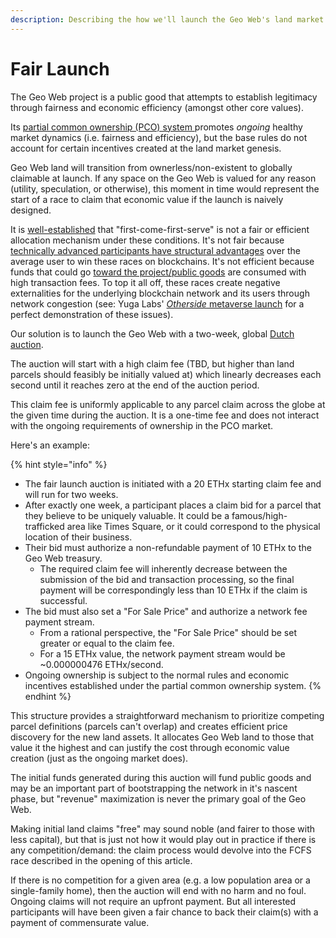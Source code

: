 ```yaml
---
description: Describing the how we'll launch the Geo Web's land market fairly and why.
---
```


# Fair Launch

The Geo Web project is a public good that attempts to establish legitimacy through fairness and economic efficiency (amongst other core values).&#x20;

Its [partial common ownership (PCO) system ](partial-common-ownership.md)promotes _ongoing_ healthy market dynamics (i.e. fairness and efficiency), but the base rules do not account for certain incentives created at the land market genesis.&#x20;

Geo Web land will transition from ownerless/non-existent to globally claimable at launch. If any space on the Geo Web is valued for any reason (utility, speculation, or otherwise), this moment in time would represent the start of a race to claim that economic value if the launch is naively designed.

It is [well-established](https://www.paradigm.xyz/2021/10/a-guide-to-designing-effective-nft-launches) that "first-come-first-serve" is not a fair or efficient allocation mechanism under these conditions. It's not fair because [technically advanced participants have structural advantages](https://docs.flashbots.net/new-to-mev) over the average user to win these races on blockchains. It's not efficient because funds that could go [toward the project/public goods](network-funds.md) are consumed with high transaction fees. To top it all off, these races create negative externalities for the underlying blockchain network and its users through network congestion (see: Yuga Labs' [_Otherside_ metaverse launch](https://www.coindesk.com/business/2022/05/01/bayc-team-raises-285m-with-otherside-nfts-clogs-ethereum/) for a perfect demonstration of these issues).

Our solution is to launch the Geo Web with a two-week, global [Dutch auction](https://en.wikipedia.org/wiki/Dutch\_auction).

The auction will start with a high claim fee (TBD, but higher than land parcels should feasibly be initially valued at) which linearly decreases each second until it reaches zero at the end of the auction period.&#x20;

This claim fee is uniformly applicable to any parcel claim across the globe at the given time during the auction. It is a one-time fee and does not interact with the ongoing requirements of ownership in the PCO market.&#x20;

Here's an example:

{% hint style="info" %}
* The fair launch auction is initiated with a 20 ETHx starting claim fee and will run for two weeks.
* After exactly one week, a participant places a claim bid for a parcel that they believe to be uniquely valuable. It could be a famous/high-trafficked area like Times Square, or it could correspond to the physical location of their business.
* Their bid must authorize a non-refundable payment of 10 ETHx to the Geo Web treasury.&#x20;
  * The required claim fee will inherently decrease between the submission of the bid and transaction processing, so the final payment will be correspondingly less than 10 ETHx if the claim is successful.
* The bid must also set a "For Sale Price" and authorize a network fee payment stream.
  * From a rational perspective, the "For Sale Price" should be set greater or equal to the claim fee.
  * For a 15 ETHx value, the network payment stream would be \~0.000000476 ETHx/second.
* Ongoing ownership is subject to the normal rules and economic incentives established under the partial common ownership system.
{% endhint %}

This structure provides a straightforward mechanism to prioritize competing parcel definitions (parcels can't overlap) and creates efficient price discovery for the new land assets. It allocates Geo Web land to those that value it the highest and can justify the cost through economic value creation (just as the ongoing market does).&#x20;

The initial funds generated during this auction will fund public goods and may be an important part of bootstrapping the network in it's nascent phase, but "revenue" maximization is never the primary goal of the Geo Web.&#x20;

Making initial land claims "free" may sound noble (and fairer to those with less capital), but that is just not how it would play out in practice if there is any competition/demand: the claim process would devolve into the FCFS race described in the opening of this article.&#x20;

If there is no competition for a given area (e.g. a low population area or a single-family home), then the auction will end with no harm and no foul. Ongoing claims will not require an upfront payment. But all interested participants will have been given a fair chance to back their claim(s) with a payment of commensurate value.
